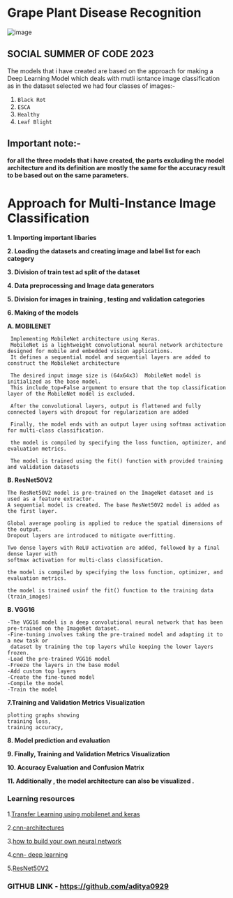 # Grape Plant Disease Recognition
![image](https://github.com/aditya0929/Grape-Plant-Disease-Recognition/assets/127277877/9b514865-664f-4c88-b455-fa568cb37a83)

## SOCIAL SUMMER OF CODE 2023

The models that i have created are based on the approach for making a Deep Learning Model which deals with mutli isntance image classification as in the dataset selected we had four classes of images:-

1. `Black Rot`
2. `ESCA`
3. `Healthy`
4. `Leaf Blight`

## Important note:-
**for all the three models that i have created, the parts excluding the model architecture and its definition are mostly the same for the accuracy result to be based out on the same parameters.**


# Approach for Multi-Instance Image Classification

**1. Importing important libaries**

**2. Loading the datasets and creating image and label list for each category** 

**3. Division of train test ad split of the dataset**

**4. Data preprocessing and Image data generators**

**5. Division for images in training , testing and validation categories**

**6. Making of the models**

**A. MOBILENET**
     
     
     Implementing MobileNet architecture using Keras. 
     MobileNet is a lightweight convolutional neural network architecture designed for mobile and embedded vision applications.
     It defines a sequential model and sequential layers are added to construct the MobileNet architecture
     
     The desired input image size is (64x64x3)  MobileNet model is initialized as the base model. 
     This include_top=False argument to ensure that the top classification layer of the MobileNet model is excluded.
     
     After the convolutional layers, output is flattened and fully connected layers with dropout for regularization are added  
     
     Finally, the model ends with an output layer using softmax activation for multi-class classification.
     
     the model is compiled by specifying the loss function, optimizer, and evaluation metrics.
     
     The model is trained using the fit() function with provided training and validation datasets

  
   **B. ResNet50V2**
   
   
    The ResNet50V2 model is pre-trained on the ImageNet dataset and is used as a feature extractor.
    A sequential model is created. The base ResNet50V2 model is added as the first layer. 
    
    Global average pooling is applied to reduce the spatial dimensions of the output.
    Dropout layers are introduced to mitigate overfitting. 
    
    Two dense layers with ReLU activation are added, followed by a final dense layer with 
    softmax activation for multi-class classification.
   
    the model is compiled by specifying the loss function, optimizer, and evaluation metrics.
    
    the model is trained usinf the fit() function to the training data (train_images)

      
   **B. VGG16**
   
   
    -The VGG16 model is a deep convolutional neural network that has been pre-trained on the ImageNet dataset. 
    -Fine-tuning involves taking the pre-trained model and adapting it to a new task or 
     dataset by training the top layers while keeping the lower layers frozen.
    -Load the pre-trained VGG16 model
    -Freeze the layers in the base model
    -Add custom top layers
    -Create the fine-tuned model
    -Compile the model
    -Train the model

    
  **7.Training and Validation Metrics Visualization**
 
 
    plotting graphs showing 
    training loss,
    training accuracy,
    
   
    
**8.  Model prediction and evaluation**

**9.  Finally, Training and Validation Metrics Visualization**

**10. Accuracy Evaluation and Confusion Matrix**

**11. Additionally , the model architecture can also be visualized .**

### Learning resources  

  
  1.[Transfer Learning using mobilenet and keras](https://medium.com/towards-data-science/transfer-learning-using-mobilenet-and-keras-c75daf7ff299)
  
  2.[cnn-architectures](https://medium.com/@RaghavPrabhu/cnn-architectures-lenet-alexnet-vgg-googlenet-and-resnet-7c81c017b848)
  
  3.[how to build your own neural network](https://medium.com/towards-data-science/how-to-build-your-own-neural-network-from-scratch-in-python-68998a08e4f6)
  
  4.[cnn- deep learning](https://medium.com/@RaghavPrabhu/understanding-of-convolutional-neural-network-cnn-deep-learning-99760835f148)
  
  5.[ResNet50V2](https://medium.com/towards-data-science/build-a-custom-resnetv2-with-the-desired-depth-92892ec79d4b)
  

 ### GITHUB LINK - https://github.com/aditya0929
